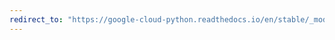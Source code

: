 ```yaml
---
redirect_to: "https://google-cloud-python.readthedocs.io/en/stable/_modules/google/cloud/videointelligence_v1beta2.html"
---
```

